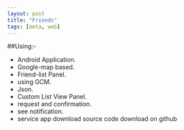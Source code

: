 ```yaml
---
layout: post
title: "Friends"
tags: [meta, web]
---
```

##Using:- 
- Android Application.
- Google-map based.
- Friend-list Panel.
- using GCM.
- Json.
- Custom List View Panel.
- request and confirmation.
- see notification.
- service
app download 
source code download on github
